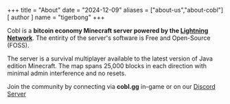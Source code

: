 +++
title = "About"
date = "2024-12-09"
aliases = ["about-us","about-cobl"]
[ author ]
  name = "tigerbong"
+++

Cobl is a **bitcoin economy Minecraft server powered by the [Lightning Network](https://lightning.network/)**.
The entirity of the server's software is Free and Open-Source (FOSS).

The server is a survival multiplayer available to the latest version of Java edition Minecraft. The map spans 25,000
blocks in each direction with minimal admin interference and no resets. 

Join the community by connecting via **cobl.gg** in-game or on our [Discord Server](https://discord.gg/rM6gWKWE9u)
